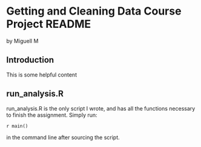 # Getting and Cleaning Data Course Project README

by Miguell M


## Introduction

This is some helpful content


## run_analysis.R

run_analysis.R is the only script I wrote, and has all the functions necessary to finish the assignment. Simply run:

`r
main()
`

in the command line after sourcing the script.